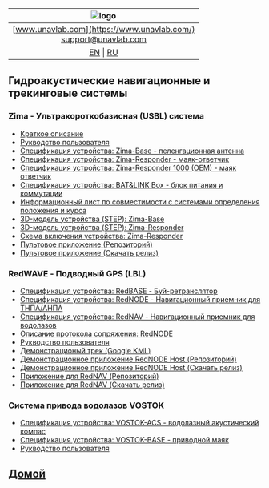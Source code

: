 
| ![logo](https://ucnl.github.io/documentation/sm_logo.png) |
| :---: |
| [www.unavlab.com](https://www.unavlab.com/) <br/> [support@unavlab.com](mailto:support@unavlab.com) |
| [EN](README.md) \| [RU](README_RU.md) |

## Гидроакустические навигационные и трекинговые системы
### Zima - Ультракороткобазисная (USBL) система
* [Краткое описание](https://ucnl.github.io/Docs/RU/Zima/Zima_DataBrief.pdf)
* [Рукводство пользователя](https://ucnl.github.io/Docs/RU/Zima/ZIMA_Users_manual_ru.pdf)
* [Спецификация устройства: Zima-Base - пеленгационная антенна](https://ucnl.github.io/Docs/EN/Zima/ZIMA_Base_Specification_ru.pdf)
* [Спецификация устройства: Zima-Responder - маяк-ответчик](https://ucnl.github.io/Docs/RU/Zima/ZIMA_Responder_Specification_ru.pdf)
* [Спецификация устройства: Zima-Responder 1000 (OEM) - маяк ответчик](https://ucnl.github.io/Docs/RU/Zima/ZIMA_R1000_OEM_Specification_ru.pdf)
* [Спецификация устройства: BAT&LINK Box - блок питания и коммутации](https://ucnl.github.io/Docs/RU/Zima/BAT_n_LINK_BOX_Specification_ru.pdf)
* [Информационный лист по совместимости с системами определения положения и курса](https://ucnl.github.io/Docs/RU/Zima/GNSS_and_heading_system_compatibility_ru.pdf)
* [3D-модель устройства (STEP): Zima-Base](https://ucnl.github.io/Docs/EN/Zima/Zima_Base_3D.step)
* [3D-модель устройства (STEP): Zima-Responder](https://ucnl.github.io/Docs/RU/Zima/ZIMA_Responder_3D.step)
* [Схема включения устройства: Zima-Responder](https://ucnl.github.io/Docs/EN/Zima/Zima-R_drawings_wiring.pdf)
* [Пультовое приложение (Репозиторий)](https://github.com/ucnl/ZHost)
* [Пультовое приложение (Скачать релиз)](https://github.com/ucnl/ZHost/releases/download/1.2/ZHost.zip)

### RedWAVE - Подводный GPS (LBL)
* [Спецификация устройства: RedBASE - Буй-ретранслятор](https://ucnl.github.io/Docs/RU/RedWAVE/RedBASE_Specification_ru.pdf)
* [Спецификация устройства: RedNODE - Навигационный приемник для ТНПА/АНПА](https://ucnl.github.io/Docs/RU/RedWAVE/RedNODE_Specification.pdf)
* [Спецификация устройства: RedNAV - Навигационный приемник для водолазов](https://ucnl.github.io/Docs/RU/RedWAVE/RedNAV_Specification_ru.pdf)
* [Описание протокола сопряжения: RedNODE](https://ucnl.github.io/Docs/RU/RedWAVE/RedNODE_Protocol_specification.pdf)
* [Рукводство пользователя](https://ucnl.github.io/Docs/RU/RedWAVE/RedWAVE_LBL_Deployment_maintenance_RedNAV_ru.pdf)
* [Демонстрационый трек (Google KML)](https://ucnl.github.io/Docs/RU/RedWAVE/rednode_track_18042019.kml)
* [Демонстрационное приложение RedNODE Host (Репозиторий)](https://github.com/ucnl/RedNodeHost)
* [Демонстрационное приложение RedNODE Host (Скачать релиз)](https://github.com/ucnl/RedNodeHost/releases/download/2.0/RedNODEHost.zip)
* [Приложение для RedNAV (Репозиторий)](https://github.com/ucnl/RedNavHost)
* [Приложение для RedNAV (Скачать релиз)](https://github.com/ucnl/RedNavHost/releases/download/2.0/RedNAVHost.zip)

### Система привода водолазов VOSTOK
* [Спецификация устройства: VOSTOK-ACS - водолазный акустический компас](https://ucnl.github.io/Docs/RU/Vostok/Vostok-ACS_Specification_ru.pdf)
* [Спецификация устройства: VOSTOK-BASE - приводной маяк](https://ucnl.github.io/Docs/RU/Vostok/Vostok-BASE_Specification_ru.pdf)
* [Рукводство пользователя](https://ucnl.github.io/Docs/RU/Vostok/Vostok_Users_Manual_ru.pdf)

## [Домой](README_RU.md)

